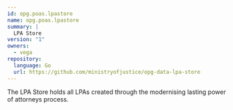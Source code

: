 ```yaml
---
id: opg.poas.lpastore
name: opg.poas.lpastore
summary: |
  LPA Store
version: "1"
owners:
  - vega
repository:
  language: Go
  url: https://github.com/ministryofjustice/opg-data-lpa-store
---
```


The LPA Store holds all LPAs created through the modernising lasting power of attorneys process.
<NodeGraph />
